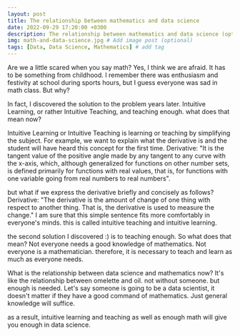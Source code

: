 ```yaml
---
layout: post
title: The relationship between mathematics and data science
date: 2022-09-29 17:20:00 +0300
description: The relationship between mathematics and data science (optional)
img: math-and-data-science.jpg # Add image post (optional)
tags: [Data, Data Science, Mathematics] # add tag
---
```


Are we a little scared when you say math? Yes, I think we are afraid. It has to be something from childhood. I remember there was enthusiasm and festivity at school during sports hours, but I guess everyone was sad in math class. But why? <br />


In fact, I discovered the solution to the problem years later. Intuitive Learning, or rather Intuitive Teaching, and teaching enough. what does that mean now?<br />


Intuitive Learning or Intuitive Teaching is learning or teaching by simplifying the subject. For example, we want to explain what the derivative is and the student will have heard this concept for the first time. Derivative: "It is the tangent value of the positive angle made by any tangent to any curve with the x-axis, which, although generalized for functions on other number sets, is defined primarily for functions with real values, that is, for functions with one variable going from real numbers to real numbers".<br />


but what if we express the derivative briefly and concisely as follows? Derivative: "The derivative is the amount of change of one thing with respect to another thing. That is, the derivative is used to measure the change." I am sure that this simple sentence fits more comfortably in everyone's minds. this is called intuitive teaching and intuitive learning.<br />


the second solution I discovered :) is to teaching enough. So what does that mean? Not everyone needs a good knowledge of mathematics. Not everyone is a mathematician. therefore, it is necessary to teach and learn as much as everyone needs.<br />


What is the relationship between data science and mathematics now? It's like the relationship between omelette and oil. not without someone. but enough is needed. Let's say someone is going to be a data scientist, it doesn't matter if they have a good command of mathematics. Just general knowledge will suffice. <br />


as a result, intuitive learning and teaching as well as enough math will give you enough in data science.

